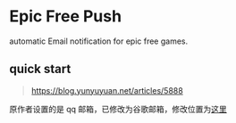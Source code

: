 # Epic Free Push
automatic Email notification for epic free games.

## quick start
> https://blog.yunyuyuan.net/articles/5888

原作者设置的是 qq 邮箱，已修改为谷歌邮箱，修改位置为[这里](notify.py#L17)
